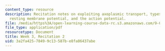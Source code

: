 ```yaml
---
content_type: resource
description: Recitation notes on exploiting axoplasmic transport, types of glia, the
  resting membrane potential, and the action potential.
file: /media/https%3A/open-learning-course-data-rc.s3.amazonaws.com/9-01-introduction-to-neuroscience-fall-2007/3a2fa42578499c13587be8fa06437abe_wk03_9_01_r02.pdf
file_type: application/pdf
resourcetype: Document
title: Week 3, Recitation 2
uid: 3a2fa425-7849-9c13-587b-e8fa06437abe
---
```

